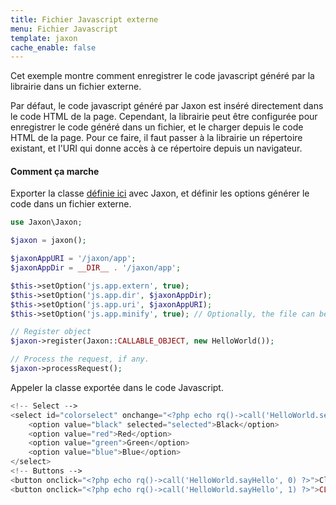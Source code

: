 ```yaml
---
title: Fichier Javascript externe
menu: Fichier Javascript
template: jaxon
cache_enable: false
---
```


Cet exemple montre comment enregistrer le code javascript généré par la librairie dans un fichier externe.

Par défaut, le code javascript généré par Jaxon est inséré directement dans le code HTML de la page.
Cependant, la librairie peut être configurée pour enregistrer le code généré dans un fichier, et le charger depuis le code HTML de la page.
Pour ce faire, il faut passer à la librairie un répertoire existant, et l'URI qui donne accès à ce répertoire depuis un navigateur.

#### Comment ça marche

Exporter la classe [définie ici](/examples/codes/class.html) avec Jaxon, et définir les options générer le code dans un fichier externe.

```php
use Jaxon\Jaxon;

$jaxon = jaxon();

$jaxonAppURI = '/jaxon/app';
$jaxonAppDir = __DIR__ . '/jaxon/app';

$this->setOption('js.app.extern', true);
$this->setOption('js.app.dir', $jaxonAppDir);
$this->setOption('js.app.uri', $jaxonAppURI);
$this->setOption('js.app.minify', true); // Optionally, the file can be minified

// Register object
$jaxon->register(Jaxon::CALLABLE_OBJECT, new HelloWorld());

// Process the request, if any.
$jaxon->processRequest();
```

Appeler la classe exportée dans le code Javascript.

```php
<!-- Select -->
<select id="colorselect" onchange="<?php echo rq()->call('HelloWorld.setColor', rq()->select('colorselect')) ?>">
    <option value="black" selected="selected">Black</option>
    <option value="red">Red</option>
    <option value="green">Green</option>
    <option value="blue">Blue</option>
</select>
<!-- Buttons -->
<button onclick="<?php echo rq()->call('HelloWorld.sayHello', 0) ?>">Click Me</button>
<button onclick="<?php echo rq()->call('HelloWorld.sayHello', 1) ?>">CLICK ME</button>
```
